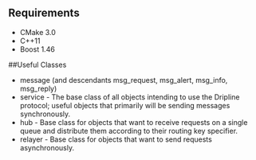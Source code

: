 ## Requirements

* CMake 3.0
* C++11
* Boost 1.46

##Useful Classes
* message (and descendants msg_request, msg_alert, msg_info, msg_reply)
* service - The base class of all objects intending to use the Dripline protocol; useful objects that primarily will be sending messages synchronously.
* hub - Base class for objects that want to receive requests on a single queue and distribute them according to their routing key specifier.
* relayer - Base class for objects that want to send requests asynchronously.
